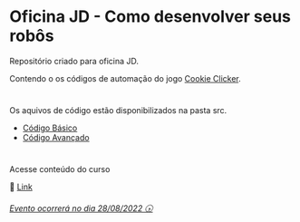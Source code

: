# Oficina JD - Como desenvolver seus robôs
Repositório criado para oficina JD. 

Contendo o os códigos de automação do jogo [Cookie Clicker](https://orteil.dashnet.org/cookieclicker/).
#
Os aquivos de código estão disponibilizados na pasta src.
- [Código Básico](https://github.com/BrunoSilva-Correia/cookie-clicker/tree/main/src/basico.py)
- [Código Avançado](https://github.com/BrunoSilva-Correia/cookie-clicker/tree/main/src/avancado.py)

#
Acesse conteúdo do curso

:link: [Link](https://www.canva.com/design/DAFITZHO3aA/HRlx_QMaPjTD8v79Fzk3rQ/view?utm_content=DAFITZHO3aA&utm_campaign=designshare&utm_medium=link2&utm_source=sharebutton)


###### [Evento ocorrerá no dia 28/08/2022 🕟](https://jd.fortaleza.ce.gov.br/curso/e9d626c6-8f96-4b98-b3f9-a4ceaa83aeb5)